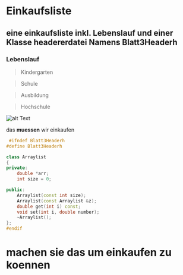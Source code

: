 # Einkaufsliste

## eine einkaufsliste inkl. Lebenslauf und einer Klasse headererdatei Namens Blatt3Headerh


### Lebenslauf

  > Kindergarten

  > Schule
 
  > Ausbildung

  > Hochschule

![alt Text]('https://github.com/Seakuh/Einkaufsliste/blob/master/seakuh.jpeg')




das **muessen** wir einkaufen

```cpp
 #ifndef Blatt3Headerh
#define Blatt3Headerh

class Arraylist
{
private:
    double *arr;
    int size = 0;

public:
    Arraylist(const int size);
    Arraylist(const Arraylist &z);
    double get(int i) const;
    void set(int i, double number);
    ~Arraylist();
};
#endif
```



# machen sie das um einkaufen zu koennen
